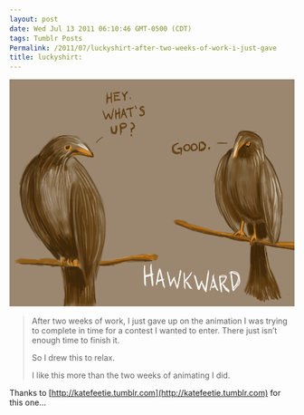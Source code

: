 ```yaml
---
layout: post
date: Wed Jul 13 2011 06:10:46 GMT-0500 (CDT)
tags: Tumblr Posts
Permalink: /2011/07/luckyshirt-after-two-weeks-of-work-i-just-gave
title: luckyshirt:
---
```


![](/public/assets/tumblr/tumblr_lnsonttcDw1qzsbdto1_r2_1280.png)

> After two weeks of work, I just gave up on the animation I was trying to complete in time for a contest I wanted to enter. There just isn’t enough time to finish it.
> 
> So I drew this to relax.
> 
> I like this more than the two weeks of animating I did.

Thanks to [http://katefeetie.tumblr.com](http://katefeetie.tumblr.com) for this one…
